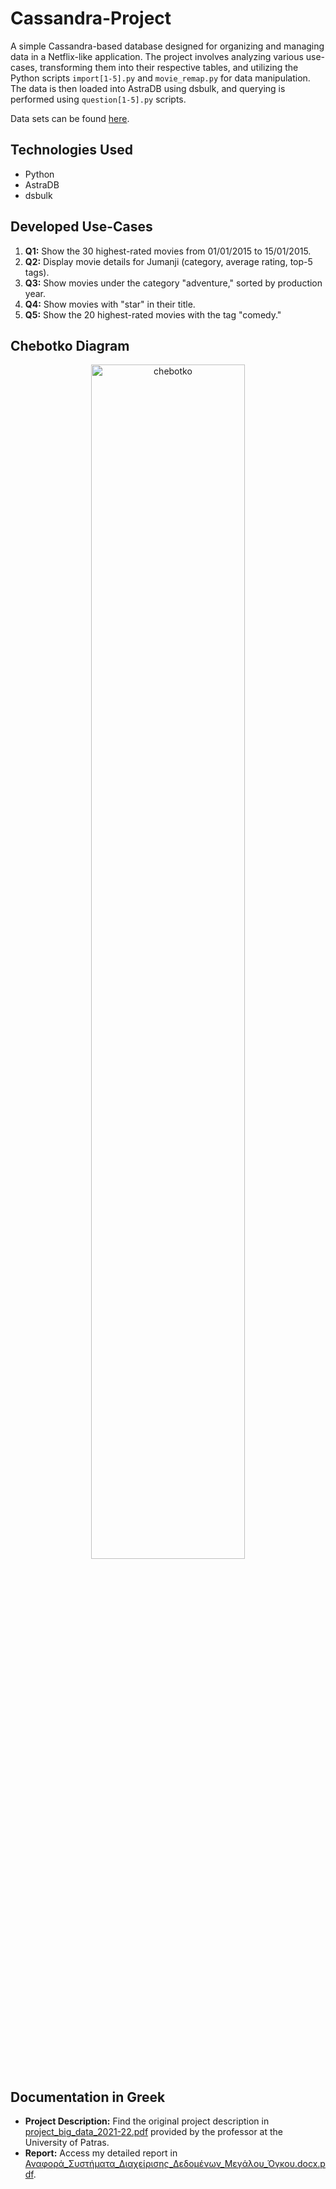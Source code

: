 # Cassandra-Project

A simple Cassandra-based database designed for organizing and managing data in a Netflix-like application. The project involves analyzing various use-cases, transforming them into their respective tables, and utilizing the Python scripts `import[1-5].py` and `movie_remap.py` for data manipulation. The data is then loaded into AstraDB using dsbulk, and querying is performed using `question[1-5].py` scripts.

Data sets can be found [here](https://www.kaggle.com/datasets/grouplens/movielens-20m-dataset).

## Technologies Used

- Python
- AstraDB
- dsbulk

## Developed Use-Cases

1. **Q1:** Show the 30 highest-rated movies from 01/01/2015 to 15/01/2015.
2. **Q2:** Display movie details for Jumanji (category, average rating, top-5 tags).
3. **Q3:** Show movies under the category "adventure," sorted by production year.
4. **Q4:** Show movies with "star" in their title.
5. **Q5:** Show the 20 highest-rated movies with the tag "comedy."

## Chebotko Diagram

<p align="center">
<img align="center" alt="chebotko" width="70%" src="./chebotko.png?raw=true" />
</p>

## Documentation in Greek

- **Project Description:** Find the original project description in [project_big_data_2021-22.pdf](project_big_data_2021-22.pdf) provided by the professor at the University of Patras.
- **Report:** Access my detailed report in [Αναφορά_Συστήματα_Διαχείρισης_Δεδομένων_Μεγάλου_Όγκου.docx.pdf](Αναφορά_Συστήματα_Διαχείρισης_Δεδομένων_Μεγάλου_Όγκου.docx.pdf).
